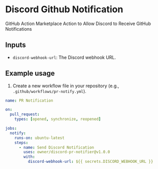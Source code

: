 # Discord Github Notification
GitHub Action Marketplace Action to Allow Discord to Receive GitHub Notifications

## Inputs

- `discord-webhook-url`: The Discord webhook URL.

## Example usage

1. Create a new workflow file in your repository (e.g., `.github/workflows/pr-notify.yml`).

```yaml
name: PR Notification

on:
  pull_request:
    types: [opened, synchronize, reopened]

jobs:
  notify:
    runs-on: ubuntu-latest
    steps:
      - name: Send Discord Notification
        uses: owner/discord-pr-notifier@v1.0.0
        with:
          discord-webhook-url: ${{ secrets.DISCORD_WEBHOOK_URL }}
